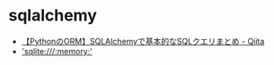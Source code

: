 sqlalchemy
==========

- [【PythonのORM】SQLAlchemyで基本的なSQLクエリまとめ - Qiita](https://qiita.com/tomo0/items/a762b1bc0f192a55eae8)
- ['sqlite:///:memory:'](https://it-engineer-lab.com/archives/1183)
